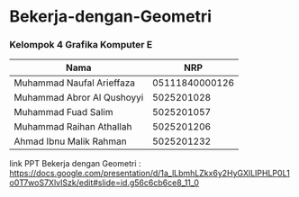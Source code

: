 # Bekerja-dengan-Geometri

### Kelompok 4 Grafika Komputer E

Nama | NRP 
-|-
Muhammad Naufal Arieffaza	|	05111840000126
Muhammad Abror Al Qushoyyi | 	5025201028
Muhammad Fuad Salim |  		5025201057
Muhammad Raihan Athallah |  		5025201206
Ahmad Ibnu Malik Rahman |		5025201232

link PPT Bekerja dengan Geometri : https://docs.google.com/presentation/d/1a_lLbmhLZkx6y2HyGXlLIPHLP0L1o0T7woS7XlvISzk/edit#slide=id.g56c6cb6ce8_11_0
